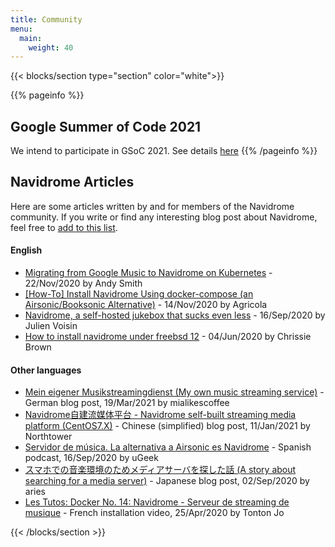 ```yaml
---
title: Community
menu:
  main:
    weight: 40
---
```


{{< blocks/section type="section" color="white">}}

{{% pageinfo %}}
## Google Summer of Code 2021

We intend to participate in GSoC 2021. See details [here](/docs/gsoc)
{{% /pageinfo %}}
## Navidrome Articles
Here are some articles written by and for members of the Navidrome community. If you write or find any interesting blog post about Navidrome, feel free to [add to this list](https://github.com/navidrome/website/edit/master/content/en/community/_index.md).

<!-- Please add new entries in reverse chronological order -->
#### English

* [Migrating from Google Music to Navidrome on Kubernetes](https://andrewmichaelsmith.com/2020/11/migrating-from-google-music-to-navidrome-on-kubernetes/) - 22/Nov/2020 by Andy Smith
* [[How-To] Install Navidrome Using docker-compose (an Airsonic/Booksonic Alternative)](https://forum.openmediavault.org/index.php?thread/36635-how-to-install-navidrome-using-docker-compose-an-airsonic-booksonic-alternative/) - 14/Nov/2020 by Agricola
* [Navidrome, a self-hosted jukebox that sucks even less](https://dustri.org/b/navidrome-a-self-hosted-jukebox-that-sucks-even-less.html) - 16/Sep/2020 by Julien Voisin
* [How to install navidrome under freebsd 12](https://www.x-tra-designs.org/metallum/installing-navidrome-under-freebsd-12.html) - 04/Jun/2020 by Chrissie Brown

#### Other languages

* [Mein eigener Musikstreamingdienst (My own music streaming service)](https://mialikescoffee.com/musicstreaming/) - German blog post, 19/Mar/2021 by mialikescoffee
* [Navidrome自建流媒体平台 - Navidrome self-built streaming media platform (CentOS7.X)](https://blog.northtower.top/index.php/archives/12/) - Chinese (simplified) blog post, 11/Jan/2021 by Northtower
* [Servidor de música. La alternativa a Airsonic es Navidrome](https://ugeek.github.io/post/2020-09-17-servidor-de-musica-la-alternativa-a-airsonic-es-navidrome-.html?utm_source=feedburner&utm_medium=feed&utm_campaign=Feed%3A+ugeek+%28uGeek%29&utm_content=FeedBurner) - Spanish podcast, 16/Sep/2020 by uGeek
* [スマホでの音楽環境のためメディアサーバを探した話 (A story about searching for a media server)](https://blog.asterism.xyz/posts/2020-09-02/) - Japanese blog post, 02/Sep/2020 by aries
* [Les Tutos: Docker No. 14: Navidrome - Serveur de streaming de musique](https://www.youtube.com/watch?v=FJ0pFRPdVjs) - French installation video, 25/Apr/2020 by Tonton Jo

{{< /blocks/section >}}